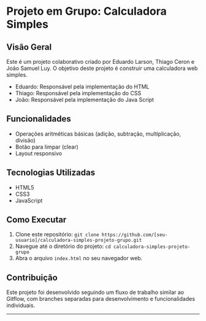 # Projeto em Grupo: Calculadora Simples

## Visão Geral

Este é um projeto colaborativo criado por Eduardo Larson, Thiago Ceron e João Samuel Luy. O objetivo deste projeto é construir uma calculadora web simples.

- Eduardo: Responsável pela implementação do HTML
- Thiago: Responsável pela implementação do CSS
- João: Responsável pela implementação do Java Script

## Funcionalidades

* Operações aritméticas básicas (adição, subtração, multiplicação, divisão)
* Botão para limpar (clear)
* Layout responsivo

## Tecnologias Utilizadas

* HTML5
* CSS3
* JavaScript

## Como Executar

1.  Clone este repositório: `git clone https://github.com/[seu-usuario]/calculadora-simples-projeto-grupo.git`
2.  Navegue até o diretório do projeto: `cd calculadora-simples-projeto-grupo`
3.  Abra o arquivo `index.html` no seu navegador web.

## Contribuição

Este projeto foi desenvolvido seguindo um fluxo de trabalho similar ao Gitflow, com branches separadas para desenvolvimento e funcionalidades individuais.

---